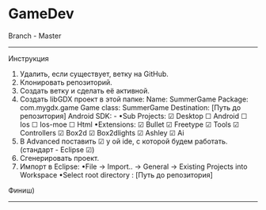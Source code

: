 # GameDev
Branch - Master
<hr>
Инструкция

1) Удалить, если существует, ветку на GitHub.
2) Клонировать репозиторий.
3) Создать ветку и сделать её активной.
4) Создать libGDX проект в этой папке:
	Name: SummerGame
	Package: com.mygdx.game
	Game class: SummerGame
	Destination: [Путь до репозитория]
	Android SDK: -
   •Sub Projects:
	☑ Desktop  ☐ Android  ☐ Ios  ☐ Ios-moe  ☐ Html
   •Extensions:
	☑ Bullet  ☑ Freetype  ☑ Tools  ☑ Controllers  ☑ Box2d  ☑ Box2dlights  ☑ Ashley  ☑ Ai
5) В Advanced поставить ☑ у ой ide, с которой будем работать. (стандарт - Eclipse ☑)
6) Сгенерировать проект.
7) Импорт в Eclipse:
	•File → Import.. → General → Existing Projects into Workspace
	•Select root directory : [Путь до репозитория]
	
Финиш)
<hr>
